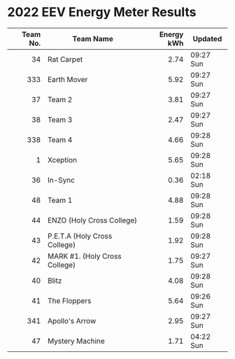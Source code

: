 # 2022 EEV Energy Meter Results
|Team No.|Team Name|Energy kWh|Updated|
|---:|---|---:|---|
|34|Rat Carpet|2.74|09:27 Sun|
|333|Earth Mover|5.92|09:27 Sun|
|37|Team 2|3.81|09:27 Sun|
|38|Team 3|2.47|09:27 Sun|
|338|Team 4|4.66|09:28 Sun|
|1|Xception|5.65|09:28 Sun|
|36|In-Sync|0.36|02:18 Sun|
|48|Team 1|4.88|09:28 Sun|
|44|ENZO (Holy Cross College)|1.59|09:28 Sun|
|43|P.E.T.A (Holy Cross College)|1.92|09:28 Sun|
|42|MARK #1. (Holy Cross College)|1.75|09:27 Sun|
|40|Blitz|4.08|09:28 Sun|
|41|The Floppers|5.64|09:26 Sun|
|341|Apollo's Arrow|2.95|09:27 Sun|
|47|Mystery Machine|1.71|04:22 Sun|
